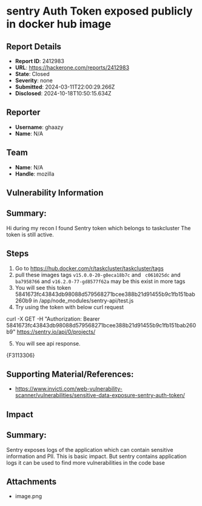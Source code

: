 # sentry Auth Token exposed publicly in docker hub image 

## Report Details
- **Report ID**: 2412983
- **URL**: https://hackerone.com/reports/2412983
- **State**: Closed
- **Severity**: none
- **Submitted**: 2024-03-11T22:00:29.266Z
- **Disclosed**: 2024-10-18T10:50:15.634Z

## Reporter
- **Username**: ghaazy
- **Name**: N/A

## Team
- **Name**: N/A
- **Handle**: mozilla

## Vulnerability Information
## Summary:
Hi during my recon I found Sentry token which belongs to taskcluster
The token is still active.
## Steps

1. Go to https://hub.docker.com/r/taskcluster/taskcluster/tags
2. pull these images tags ```v15.0.0-20-g0eca18b7c``` and ``` c061025dc``` and ```ba7958766``` and ```v16.2.0-77-gd8577f62a``` may be this exist in more tags 
3. You will see this token 5841673fc43843db98088d579568271bcee388b21d91455b9c1fb151bab260b9 in /app/node_modules/sentry-api/test.js
4. Try using the token with below curl request

curl -X GET -H "Authorization: Bearer 5841673fc43843db98088d579568271bcee388b21d91455b9c1fb151bab260b9" https://sentry.io/api/0/projects/

5. You will see api response.

{F3113306}
## Supporting Material/References:

  * https://www.invicti.com/web-vulnerability-scanner/vulnerabilities/sensitive-data-exposure-sentry-auth-token/

## Impact

## Summary:
Sentry exposes logs of the application which can contain sensitive information and PII.
This is basic impact.
But sentry contains application logs it can be used to find more vulnerabilities in the code base

## Attachments
- image.png
